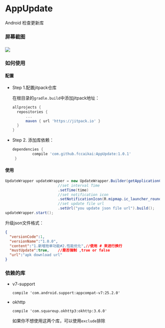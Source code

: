 # AppUpdate

Android 检查更新库

### 屏幕截图

### ![](https://ww2.sinaimg.cn/large/006tNbRwgy1fdhmyj8ttmj30qk0b4t9e.jpg)



### 如何使用

#### 配置

- Step 1.配置jitpack仓库

   在根目录的```gradle.build```中添加jitpack地址：

  ```groovy
  allprojects {
  	repositories {
  		...
  		maven { url 'https://jitpack.io' }
  	}
  }
  ```

- Step 2. 添加库依赖：

  ```groovy
  dependencies {
           compile 'com.github.fccaikai:AppUpdate:1.0.1'
   }
  ```

#### 使用

```java
UpdateWrapper updateWrapper = new UpdateWrapper.Builder(getApplicationContext())
    					//set interval Time
    	                .setTime(time)
    	                //set notification icon
    	                .setNotificationIcon(R.mipmap.ic_launcher_round)
    	                //set update file url
    	                .setUrl("you update json file url").build();
updateWrapper.start();
```

  升级json文件格式：

```json
{
  "versionCode":1,
  "versionName":"1.0.0",
  "content":"1.新增抢单功能#2.性能优化",//使用 # 来进行换行
  "mustUpdate":true,	//是否强制 ,true or false
  "url":"apk download url"
}
```

### 依赖的库

- v7-support   

   ```compile 'com.android.support:appcompat-v7:25.2.0'```   

- okhttp

  ```compile 'com.squareup.okhttp3:okhttp:3.6.0'```

  如果你不想使用这两个库，可以使用```exclude```排除



